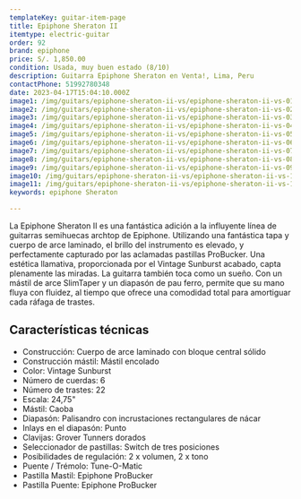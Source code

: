 ```yaml
---
templateKey: guitar-item-page
title: Epiphone Sheraton II
itemtype: electric-guitar
order: 92
brand: epiphone
price: S/. 1,850.00
condition: Usada, muy buen estado (8/10)
description: Guitarra Epiphone Sheraton en Venta!, Lima, Peru
contactPhone: 51992780348
date: 2023-04-17T15:04:10.000Z
image1: /img/guitars/epiphone-sheraton-ii-vs/epiphone-sheraton-ii-vs-01.jpg
image2: /img/guitars/epiphone-sheraton-ii-vs/epiphone-sheraton-ii-vs-02.jpg
image3: /img/guitars/epiphone-sheraton-ii-vs/epiphone-sheraton-ii-vs-03.jpg
image4: /img/guitars/epiphone-sheraton-ii-vs/epiphone-sheraton-ii-vs-04.jpg
image5: /img/guitars/epiphone-sheraton-ii-vs/epiphone-sheraton-ii-vs-05.jpg
image6: /img/guitars/epiphone-sheraton-ii-vs/epiphone-sheraton-ii-vs-06.jpg
image7: /img/guitars/epiphone-sheraton-ii-vs/epiphone-sheraton-ii-vs-07.jpg
image8: /img/guitars/epiphone-sheraton-ii-vs/epiphone-sheraton-ii-vs-08.jpg
image9: /img/guitars/epiphone-sheraton-ii-vs/epiphone-sheraton-ii-vs-09.jpg
image10: /img/guitars/epiphone-sheraton-ii-vs/epiphone-sheraton-ii-vs-10.jpg
image11: /img/guitars/epiphone-sheraton-ii-vs/epiphone-sheraton-ii-vs-11.jpg
keywords: epiphone Sheraton

---
```

La Epiphone Sheraton II  es una fantástica adición a la influyente línea de guitarras semihuecas archtop de Epiphone. Utilizando una fantástica tapa y cuerpo de arce laminado, el brillo del instrumento es elevado, y perfectamente capturado por las aclamadas pastillas ProBucker. Una estética llamativa, proporcionada por el Vintage Sunburst acabado, capta plenamente las miradas. La guitarra también toca como un sueño. Con un mástil de arce SlimTaper y un diapasón de pau ferro, permite que su mano fluya con fluidez, al tiempo que ofrece una comodidad total para amortiguar cada ráfaga de trastes.

## Características técnicas

* Construcción: Cuerpo de arce laminado con bloque central sólido
* Construcción mástil: Mástil encolado
* Color: Vintage Sunburst
* Número de cuerdas: 6
* Número de trastes: 22
* Escala: 24,75"
* Mástil: Caoba
* Diapasón: Palisandro con incrustaciones rectangulares de nácar
* Inlays en el diapasón: Punto
* Clavijas: Grover Tunners dorados
* Seleccionador de pastillas: Switch de tres posiciones
* Posibilidades de regulación: 2 x volumen, 2 x tono
* Puente / Trémolo: Tune-O-Matic
* Pastilla Mastil: Epiphone ProBucker
* Pastilla Puente: Epiphone ProBucker